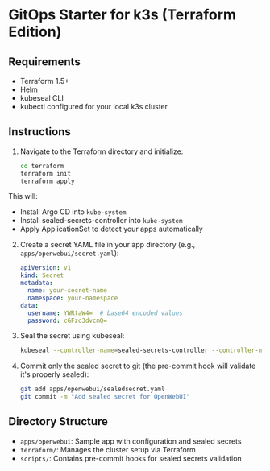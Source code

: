 # GitOps Starter for k3s (Terraform Edition)

## Requirements
- Terraform 1.5+
- Helm
- kubeseal CLI
- kubectl configured for your local k3s cluster

## Instructions

1. Navigate to the Terraform directory and initialize:
   ```bash
   cd terraform
   terraform init
   terraform apply
   ```

This will:
- Install Argo CD into `kube-system`
- Install sealed-secrets-controller into `kube-system`
- Apply ApplicationSet to detect your apps automatically

2. Create a secret YAML file in your app directory (e.g., `apps/openwebui/secret.yaml`):
   ```yaml
   apiVersion: v1
   kind: Secret
   metadata:
     name: your-secret-name
     namespace: your-namespace
   data:
     username: YWRtaW4=  # base64 encoded values
     password: cGFzc3dvcmQ=
   ```

3. Seal the secret using kubeseal:
   ```bash
   kubeseal --controller-name=sealed-secrets-controller --controller-namespace=kube-system --format yaml < apps/openwebui/secret.yaml > apps/openwebui/sealedsecret.yaml
   ```

4. Commit only the sealed secret to git (the pre-commit hook will validate it's properly sealed):
   ```bash
   git add apps/openwebui/sealedsecret.yaml
   git commit -m "Add sealed secret for OpenWebUI"
   ```

## Directory Structure

- `apps/openwebui`: Sample app with configuration and sealed secrets
- `terraform/`: Manages the cluster setup via Terraform
- `scripts/`: Contains pre-commit hooks for sealed secrets validation

